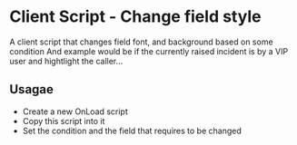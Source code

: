 # Client Script - Change field style

A client script that changes field font, and background based on some condition
And example would be if the currently raised incident is by a VIP user and hightlight the caller...

## Usagae

- Create a new OnLoad script
- Copy this script into it
- Set the condition and the field that requires to be changed
